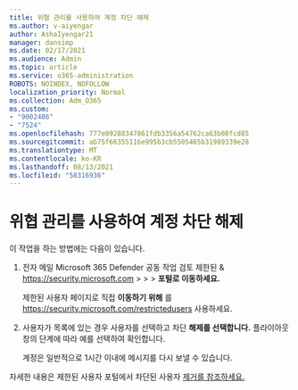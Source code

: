 ```yaml
---
title: 위협 관리를 사용하여 계정 차단 해제
ms.author: v-aiyengar
author: AshaIyengar21
manager: dansimp
ms.date: 02/17/2021
ms.audience: Admin
ms.topic: article
ms.service: o365-administration
ROBOTS: NOINDEX, NOFOLLOW
localization_priority: Normal
ms.collection: Adm_O365
ms.custom:
- "9002486"
- "7524"
ms.openlocfilehash: 777e09288347861fdb3356a54762ca63b08fcd85
ms.sourcegitcommit: ab75f66355116e995b3cb5505465b31989339e28
ms.translationtype: MT
ms.contentlocale: ko-KR
ms.lasthandoff: 08/13/2021
ms.locfileid: "58316936"
---
```

# <a name="unblock-an-account-by-using-threat-management"></a>위협 관리를 사용하여 계정 차단 해제

이 작업을 하는 방법에는 다음이 있습니다.

1. 전자 메일 Microsoft 365 Defender 공동 작업 검토 제한된 & <https://security.microsoft.com> \>  \>  \> **포털로 이동하세요.**

   제한된 사용자 페이지로 직접 **이동하기 위해** 를 <https://security.microsoft.com/restrictedusers> 사용하세요.

2. 사용자가 목록에 있는 경우 사용자를 선택하고 차단 **해제를 선택합니다.** 플라이아웃 창의 단계에 따라 예를  선택하여 확인합니다.

   계정은 일반적으로 1시간 이내에 메시지를 다시 보낼 수 있습니다.

자세한 내용은 제한된 사용자 포털에서 차단된 사용자 [제거를 참조하세요.](https://docs.microsoft.com/microsoft-365/security/office-365-security/removing-user-from-restricted-users-portal-after-spam)
